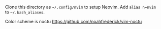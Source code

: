 Clone this directory as `~/.config/nvim` to setup Neovim.  Add `alias n=nvim`
to `~/.bash_aliases`.

Color scheme is noctu
    https://github.com/noahfrederick/vim-noctu
